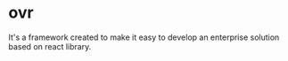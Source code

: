 # ovr
It's a framework created to make it easy to develop an enterprise solution based on react library.
